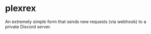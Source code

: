 # plexrex
An extremely simple form that sends new requests (via webhook) to a private Discord server.
